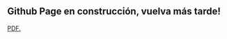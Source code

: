 ## Github Page en construcción, vuelva más tarde!

<a href="https://25ramy.github.io/CV_RamiroLinares/CV/CV_RamiroLinares.pdf" target="_blank">PDF.</a>

